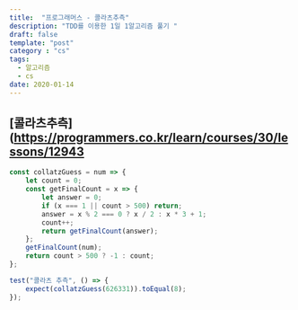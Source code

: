 ```yaml
---
title:  "프로그래머스 - 콜라츠추측"
description: "TDD를 이용한 1일 1알고리즘 풀기 "
draft: false
template: "post"
category : "cs" 
tags:
  - 알고리즘
  - cs
date: 2020-01-14
---
```

## [콜라츠추측](https://programmers.co.kr/learn/courses/30/lessons/12943

```js
const collatzGuess = num => {
    let count = 0;
    const getFinalCount = x => {
        let answer = 0;
        if (x === 1 || count > 500) return;
        answer = x % 2 === 0 ? x / 2 : x * 3 + 1;
        count++;
        return getFinalCount(answer);
    };
    getFinalCount(num);
    return count > 500 ? -1 : count;
};

test("콜라츠 추측", () => {
    expect(collatzGuess(626331)).toEqual(8);
});
```
